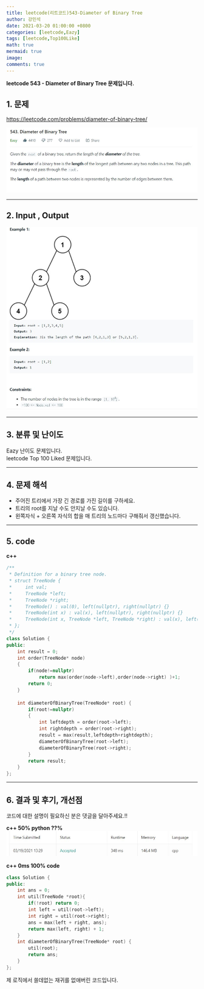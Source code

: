 ```yaml
---
title: leetcode(리트코드)543-Diameter of Binary Tree
author: 강민석
date: 2021-03-20 01:00:00 +0800
categories: [leetcode,Eazy]
tags: [leetcode,Top100Like]
math: true
mermaid: true
image: 
comments: true
---
```


**leetcode 543 - Diameter of Binary Tree 문제입니다.**

## 1. 문제
<https://leetcode.com/problems/diameter-of-binary-tree/>  

![](/assets/img/sample/leetcode/543/Problem.JPG)

-----  

## 2. Input , Output

![](/assets/img/sample/leetcode/543/input.JPG)  


-----  

## 3. 분류 및 난이도

Eazy 난이도 문제입니다.  
leetcode Top 100 Liked 문제입니다.  


-----  

## 4. 문제 해석

- 주어진 트리에서 가장 긴 경로를 가진 길이를 구하세요.
- 트리의 root를 지날 수도 안지날 수도 있습니다.
- 왼쪽자식 + 오른쪽 자식의 합을 매 트리의 노드마다 구해줘서 갱신했습니다.


-----  

## 5. code


**c++**

```c++
/**
 * Definition for a binary tree node.
 * struct TreeNode {
 *     int val;
 *     TreeNode *left;
 *     TreeNode *right;
 *     TreeNode() : val(0), left(nullptr), right(nullptr) {}
 *     TreeNode(int x) : val(x), left(nullptr), right(nullptr) {}
 *     TreeNode(int x, TreeNode *left, TreeNode *right) : val(x), left(left), right(right) {}
 * };
 */
class Solution {
public:
    int result = 0;
    int order(TreeNode* node)
    {
        if(node!=nullptr)
            return max(order(node->left),order(node->right) )+1;
        return 0;
    }
    
    int diameterOfBinaryTree(TreeNode* root) {
        if(root!=nullptr)
        {
            int leftdepth = order(root->left);
            int rightdepth = order(root->right);
            result = max(result,leftdepth+rightdepth);
            diameterOfBinaryTree(root->left);
            diameterOfBinaryTree(root->right);
        }
        return result;
    }
};
```


-----

## 6. 결과 및 후기, 개선점

코드에 대한 설명이 필요하신 분은 댓글을 달아주세요.!!

**c++ 50% python ??%** 
![](/assets/img/sample/leetcode/234/result.JPG)  




**c++ 0ms 100% code**

```c++
class Solution {
public:
    int ans = 0;
    int util(TreeNode *root){
        if(!root) return 0;
        int left = util(root->left);
        int right = util(root->right);
        ans = max(left + right, ans);
        return max(left, right) + 1;
    }
    int diameterOfBinaryTree(TreeNode* root) {
        util(root);
        return ans;
    }
};
```
제 로직에서 쓸데없는 재귀를 없애버린 코드입니다.



